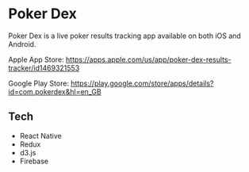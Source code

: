 # Poker Dex

Poker Dex is a live poker results tracking app available on both iOS and Android.

Apple App Store: https://apps.apple.com/us/app/poker-dex-results-tracker/id1469321553

Google Play Store: https://play.google.com/store/apps/details?id=com.pokerdex&hl=en_GB

## Tech

- React Native
- Redux
- d3.js
- Firebase
